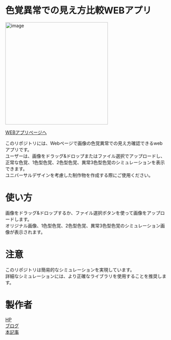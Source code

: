 # 色覚異常での見え方比較WEBアプリ
<img src="https://user-images.githubusercontent.com/128065816/234014393-938d20bc-e152-46b1-80f8-7da554898e7a.png" alt="image"  height="320">

[WEBアプリページへ](https://hsbl-ko-gyo.github.io/Vision-filter-for-people-with-color-blindness/)

このリポジトリには、Webページで画像の色覚異常での見え方確認できるwebアプリです。  
ユーザーは、画像をドラッグ&ドロップまたはファイル選択でアップロードし、  
正常な色覚、1色型色覚、2色型色覚、異常3色型色覚のシミュレーションを表示できます。  
ユニバーサルデザインを考慮した制作物を作成する際にご使用ください。  


# 使い方
画像をドラッグ&ドロップするか、ファイル選択ボタンを使って画像をアップロードします。  
オリジナル画像、1色型色覚、2色型色覚、異常3色型色覚のシミュレーション画像が表示されます。  


# 注意
このリポジトリは簡易的なシミュレーションを実現しています。  
詳細なシミュレーションには、より正確なライブラリを使用することを推奨します。  


# 製作者
[HP](https://sites.google.com/view/hsbl-industrial-hp/home)  
[ブログ](https://hsbl-industrial-zakki.blogspot.com/)  
[本記事](https://hsbl-industrial-zakki.blogspot.com/2023/04/1.html)  
